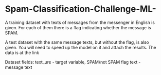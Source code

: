 # Spam-Classification-Challenge-ML-
A training dataset with texts of messages from the messenger in English is given. For each of them there is a flag indicating whether the message is SPAM.

A test dataset with the same message texts, but without the flag, is also given. You will need to speed up the model on it and attach the results. The data is at the link

Dataset fields:
text_ure - target variable, SPAM/not SPAM flag
text - message text
